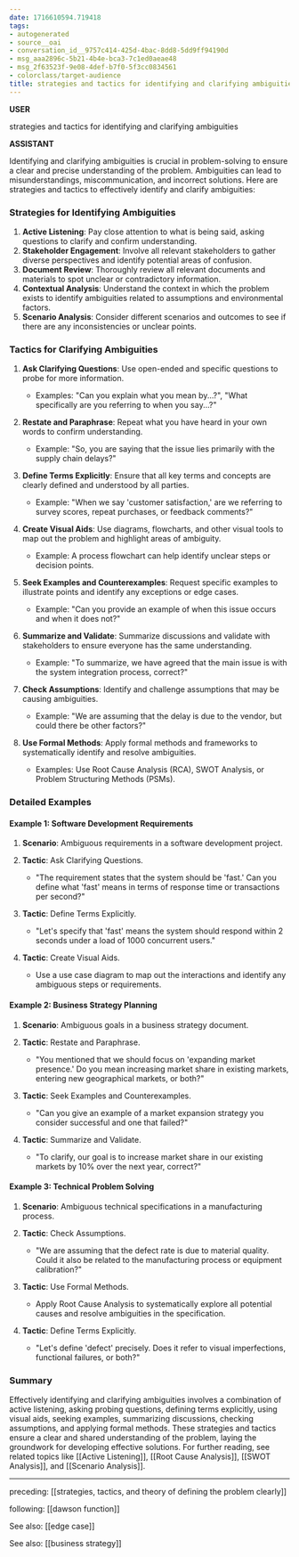 ```yaml
---
date: 1716610594.719418
tags:
- autogenerated
- source__oai
- conversation_id__9757c414-425d-4bac-8dd8-5dd9ff94190d
- msg_aaa2896c-5b21-4b4e-bca3-7c1ed0aeae48
- msg_2f63523f-9e08-4def-b7f0-5f3cc0834561
- colorclass/target-audience
title: strategies and tactics for identifying and clarifying ambiguities
---
```


**USER**

strategies and tactics for identifying and clarifying ambiguities


**ASSISTANT**

Identifying and clarifying ambiguities is crucial in problem-solving to ensure a clear and precise understanding of the problem. Ambiguities can lead to misunderstandings, miscommunication, and incorrect solutions. Here are strategies and tactics to effectively identify and clarify ambiguities:

### Strategies for Identifying Ambiguities

1. **Active Listening**: Pay close attention to what is being said, asking questions to clarify and confirm understanding.
2. **Stakeholder Engagement**: Involve all relevant stakeholders to gather diverse perspectives and identify potential areas of confusion.
3. **Document Review**: Thoroughly review all relevant documents and materials to spot unclear or contradictory information.
4. **Contextual Analysis**: Understand the context in which the problem exists to identify ambiguities related to assumptions and environmental factors.
5. **Scenario Analysis**: Consider different scenarios and outcomes to see if there are any inconsistencies or unclear points.

### Tactics for Clarifying Ambiguities

1. **Ask Clarifying Questions**: Use open-ended and specific questions to probe for more information.
   - Examples: "Can you explain what you mean by...?", "What specifically are you referring to when you say...?"

2. **Restate and Paraphrase**: Repeat what you have heard in your own words to confirm understanding.
   - Example: "So, you are saying that the issue lies primarily with the supply chain delays?"

3. **Define Terms Explicitly**: Ensure that all key terms and concepts are clearly defined and understood by all parties.
   - Example: "When we say 'customer satisfaction,' are we referring to survey scores, repeat purchases, or feedback comments?"

4. **Create Visual Aids**: Use diagrams, flowcharts, and other visual tools to map out the problem and highlight areas of ambiguity.
   - Example: A process flowchart can help identify unclear steps or decision points.

5. **Seek Examples and Counterexamples**: Request specific examples to illustrate points and identify any exceptions or edge cases.
   - Example: "Can you provide an example of when this issue occurs and when it does not?"

6. **Summarize and Validate**: Summarize discussions and validate with stakeholders to ensure everyone has the same understanding.
   - Example: "To summarize, we have agreed that the main issue is with the system integration process, correct?"

7. **Check Assumptions**: Identify and challenge assumptions that may be causing ambiguities.
   - Example: "We are assuming that the delay is due to the vendor, but could there be other factors?"

8. **Use Formal Methods**: Apply formal methods and frameworks to systematically identify and resolve ambiguities.
   - Examples: Use Root Cause Analysis (RCA), SWOT Analysis, or Problem Structuring Methods (PSMs).

### Detailed Examples

#### Example 1: Software Development Requirements

1. **Scenario**: Ambiguous requirements in a software development project.
2. **Tactic**: Ask Clarifying Questions.
   - "The requirement states that the system should be 'fast.' Can you define what 'fast' means in terms of response time or transactions per second?"

3. **Tactic**: Define Terms Explicitly.
   - "Let's specify that 'fast' means the system should respond within 2 seconds under a load of 1000 concurrent users."

4. **Tactic**: Create Visual Aids.
   - Use a use case diagram to map out the interactions and identify any ambiguous steps or requirements.

#### Example 2: Business Strategy Planning

1. **Scenario**: Ambiguous goals in a business strategy document.
2. **Tactic**: Restate and Paraphrase.
   - "You mentioned that we should focus on 'expanding market presence.' Do you mean increasing market share in existing markets, entering new geographical markets, or both?"

3. **Tactic**: Seek Examples and Counterexamples.
   - "Can you give an example of a market expansion strategy you consider successful and one that failed?"

4. **Tactic**: Summarize and Validate.
   - "To clarify, our goal is to increase market share in our existing markets by 10% over the next year, correct?"

#### Example 3: Technical Problem Solving

1. **Scenario**: Ambiguous technical specifications in a manufacturing process.
2. **Tactic**: Check Assumptions.
   - "We are assuming that the defect rate is due to material quality. Could it also be related to the manufacturing process or equipment calibration?"

3. **Tactic**: Use Formal Methods.
   - Apply Root Cause Analysis to systematically explore all potential causes and resolve ambiguities in the specification.

4. **Tactic**: Define Terms Explicitly.
   - "Let's define 'defect' precisely. Does it refer to visual imperfections, functional failures, or both?"

### Summary

Effectively identifying and clarifying ambiguities involves a combination of active listening, asking probing questions, defining terms explicitly, using visual aids, seeking examples, summarizing discussions, checking assumptions, and applying formal methods. These strategies and tactics ensure a clear and shared understanding of the problem, laying the groundwork for developing effective solutions. For further reading, see related topics like [[Active Listening]], [[Root Cause Analysis]], [[SWOT Analysis]], and [[Scenario Analysis]].


---

preceding: [[strategies, tactics, and theory of defining the problem clearly]]  


following: [[dawson function]]

See also: [[edge case]]


See also: [[business strategy]]